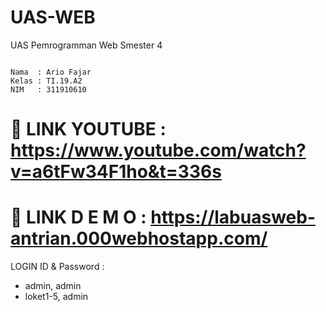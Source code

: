 # UAS-WEB
UAS Pemrogramman Web Smester 4

```

Nama  : Ario Fajar
Kelas : TI.19.A2
NIM   : 311910610

````

# 🔗 LINK YOUTUBE : https://www.youtube.com/watch?v=a6tFw34F1ho&t=336s
# 🔗 LINK D E M O : https://labuasweb-antrian.000webhostapp.com/

LOGIN ID & Password :
- admin, admin
- loket1-5, admin
